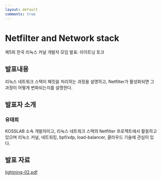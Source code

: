 ```yaml
---
layout: default
comments: true
---
```


# Netfilter and Network stack
제5회 한국 리눅스 커널 개발자 모임 발표: 라이트닝 토크

## 발표내용
리눅스 네트워크 스택이 패킷을 처리하는 과정을 설명하고, Netfilter가 활성화되면
그 과정이 어떻게 변화되는지를 설명한다.


## 발표자 소개

### 유태희
KOSSLAB 소속 개발자이고, 리눅스 네트워크 스택의 Netfilter 프로젝트에서 활동하고
있으며 리눅스 커널, 네트워킹, bpf/xdp, load-balancer, 클라우드 기술에 관심이
있다.

## 발표 자료
[lightning-02.pdf](https://github.com/kernel-dev-ko/kernel-dev-ko.github.io/raw/master/5th/lightning-02/lightning-02.pdf)
